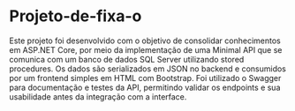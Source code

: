 # Projeto-de-fixa-o
Este projeto foi desenvolvido com o objetivo de consolidar conhecimentos em ASP.NET Core, por meio da implementação de uma Minimal API que se comunica com um banco de dados SQL Server utilizando stored procedures. Os dados são serializados em JSON no backend e consumidos por um frontend simples em HTML com Bootstrap. Foi utilizado o Swagger para documentação e testes da API, permitindo validar os endpoints e sua usabilidade antes da integração com a interface.
